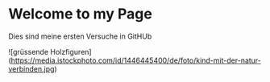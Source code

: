 # Welcome to my Page
Dies sind meine ersten Versuche in GitHUb

![grüssende Holzfiguren] (https://media.istockphoto.com/id/1446445400/de/foto/kind-mit-der-natur-verbinden.jpg)
